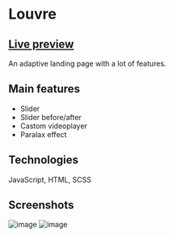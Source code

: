 # Louvre

## [Live preview](https://evgeniyadanilovich.github.io/louvre/)

An adaptive landing page with a lot of features.

## Main features
* Slider
* Slider before/after
* Castom videoplayer
* Paralax effect

## Technologies
JavaScript, HTML, SCSS

## Screenshots
![image](https://github.com/EvgeniyaDanilovich/louvre/assets/68774339/4f8f49a0-806f-4589-abdd-92e46cb75eac)
![image](https://github.com/EvgeniyaDanilovich/louvre/assets/68774339/b1f97a4a-ad29-4d04-8d0d-0cbca5669b02)

